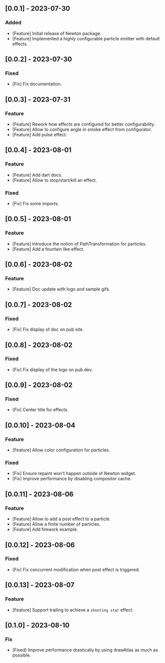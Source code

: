 ## [0.0.1] - 2023-07-30

### Added

- [Feature] Initial release of Newton package.
- [Feature] Implemented a highly configurable particle emitter with default effects.

## [0.0.2] - 2023-07-30

### Fixed

- [Fix] Fix documentation.

## [0.0.3] - 2023-07-31

### Feature

- [Feature] Rework how effects are configured for better configurability.
- [Feature] Allow to configure angle in smoke effect from configurator.
- [Feature] Add pulse effect.

## [0.0.4] - 2023-08-01

### Feature

- [Feature] Add dart docs.
- [Feature] Allow to stop/start/kill an effect.

### Fixed

- [Fix] Fix some imports.

## [0.0.5] - 2023-08-01

### Feature

- [Feature] Introduce the notion of PathTransformation for particles.
- [Feature] Add a fountain like effect.

## [0.0.6] - 2023-08-02

### Feature

- [Feature] Doc update with logo and sample gifs.

## [0.0.7] - 2023-08-02

### Fixed

- [Fix] Fix display of doc on pub site.

## [0.0.8] - 2023-08-02

### Fixed

- [Fix] Fix display of the logo on pub.dev.

## [0.0.9] - 2023-08-02

### Fixed

- [Fix] Center title for effects.

## [0.0.10] - 2023-08-04

### Feature

- [Feature] Allow color configuration for particles.

### Fixed

- [Fix] Ensure repaint won't happen outside of Newton widget.
- [Fix] Improve performance by disabling compositor cache.

## [0.0.11] - 2023-08-06

### Feature

- [Feature] Allow to add a post effect to a particle.
- [Feature] Allow a finite number of particles.
- [Feature] Add firework example.

## [0.0.12] - 2023-08-06

### Fixed

- [Fix] Fix concurrent modification when post effect is triggered.

## [0.0.13] - 2023-08-07

### Feature

- [Feature] Support trailing to achieve a `shooting star` effect.

## [0.1.0] - 2023-08-10

### Fix

- [Fixed] Improve performance drastically by using drawAtlas as much as possible.
